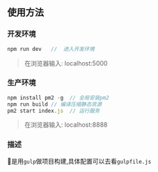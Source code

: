 ## 使用方法

### 开发环境
``` javascript
npm run dev   //  进入开发环境
```
>在浏览器输入: localhost:5000

### 生产环境

```javascript 
npm install pm2 -g  // 全局安装pm2
npm run build // 编译压缩静态资源
pm2 start index.js  // 运行服务
```

>在浏览器输入: localhost:8888

### 描述

是用`gulp`做项目构建,具体配置可以去看`gulpfile.js`